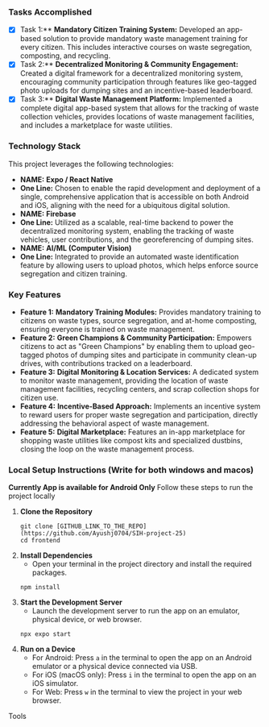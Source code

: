 
### Tasks Accomplished

- [x] Task 1:** **Mandatory Citizen Training System:** Developed an app-based solution to provide mandatory waste management training for every citizen. This includes interactive courses on waste segregation, composting, and recycling.
- [x] Task 2:** **Decentralized Monitoring & Community Engagement:** Created a digital framework for a decentralized monitoring system, encouraging community participation through features like geo-tagged photo uploads for dumping sites and an incentive-based leaderboard.
- [x] Task 3:** **Digital Waste Management Platform:** Implemented a complete digital app-based system that allows for the tracking of waste collection vehicles, provides locations of waste management facilities, and includes a marketplace for waste utilities.

### Technology Stack

This project leverages the following technologies:
- **NAME:** **Expo / React Native**
- **One Line:** Chosen to enable the rapid development and deployment of a single, comprehensive application that is accessible on both Android and iOS, aligning with the need for a ubiquitous digital solution.
- **NAME:** **Firebase**
- **One Line:** Utilized as a scalable, real-time backend to power the decentralized monitoring system, enabling the tracking of waste vehicles, user contributions, and the georeferencing of dumping sites.
- **NAME:** **AI/ML (Computer Vision)**
- **One Line:** Integrated to provide an automated waste identification feature by allowing users to upload photos, which helps enforce source segregation and citizen training.

### Key Features

- **Feature 1:** **Mandatory Training Modules:** Provides mandatory training to citizens on waste types, source segregation, and at-home composting, ensuring everyone is trained on waste management.
- **Feature 2:** **Green Champions & Community Participation:** Empowers citizens to act as "Green Champions" by enabling them to upload geo-tagged photos of dumping sites and participate in community clean-up drives, with contributions tracked on a leaderboard.
- **Feature 3:** **Digital Monitoring & Location Services:** A dedicated system to monitor waste management, providing the location of waste management facilities, recycling centers, and scrap collection shops for citizen use.
- **Feature 4:** **Incentive-Based Approach:** Implements an incentive system to reward users for proper waste segregation and participation, directly addressing the behavioral aspect of waste management.
- **Feature 5:** **Digital Marketplace:** Features an in-app marketplace for shopping waste utilities like compost kits and specialized dustbins, closing the loop on the waste management process.

### Local Setup Instructions (Write for both windows and macos)
**Currently App is available for Android Only**
Follow these steps to run the project locally
1. **Clone the Repository**
    ```
    git clone [GITHUB_LINK_TO_THE_REPO](https://github.com/Ayushj0704/SIH-project-25)
    cd frontend
    ```
2. **Install Dependencies**
    * Open your terminal in the project directory and install the required packages.
    ```
    npm install
    ```
3. **Start the Development Server**
    * Launch the development server to run the app on an emulator, physical device, or web browser.
    ```
    npx expo start
    ```
4. **Run on a Device**
    * For Android: Press `a` in the terminal to open the app on an Android emulator or a physical device connected via USB.
    * For iOS (macOS only): Press `i` in the terminal to open the app on an iOS simulator.
    * For Web: Press `w` in the terminal to view the project in your web browser.











Tools


